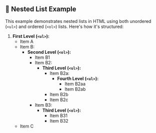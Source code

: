 ## 📝 Nested List Example

This example demonstrates nested lists in HTML using both unordered (`<ul>`) and ordered (`<ol>`) lists. Here's how it's structured:

1. **First Level (`<ul>`):**
   - Item A
   - Item B:
     - **Second Level (`<ol>`):**
       - Item B1
       - Item B2:
         - **Third Level (`<ul>`):**
           - Item B2a:
             - **Fourth Level (`<ul>`):**
               - Item B2aa
               - Item B2ab
           - Item B2b
           - Item B2c
       - Item B3:
         - **Third Level (`<ol>`):**
           - Item B31
           - Item B32
   - Item C
